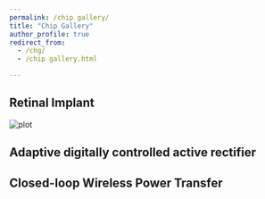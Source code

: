 ```yaml
---
permalink: /chip gallery/
title: "Chip Gallery"
author_profile: true
redirect_from: 
  - /chg/
  - /chip gallery.html

---
```


## Retinal Implant

![plot](/sayansarkarnitdgp/sayansarkarnitdgp.github.io/blob/master/images/encrpt-implant2.jpg)

## Adaptive digitally controlled active rectifier 

## Closed-loop Wireless Power Transfer 


